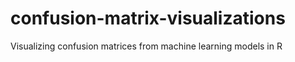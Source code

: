 # confusion-matrix-visualizations
 Visualizing confusion matrices from machine learning models in R
